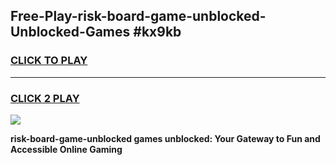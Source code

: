 
## Free-Play-risk-board-game-unblocked-Unblocked-Games #kx9kb
<h3>
<a href="https://news.freeplayer.one?title=risk-board-game-unblocked&ref=8M">CLICK TO PLAY</a></h3>
<hr>

<h3>
<a href="https://news.freeplayer.one?title=risk-board-game-unblocked&ref=8M">CLICK 2 PLAY</a>
  
</h3>

<a href="https://news.freeplayer.one?title=risk-board-game-unblocked&ref=8M"><img src="https://clearcache.store/games.png"></a>


**risk-board-game-unblocked games unblocked: Your Gateway to Fun and Accessible Online Gaming**
